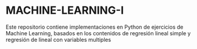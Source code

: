 # MACHINE-LEARNING-I
Este repositorio contiene implementaciones en Python de ejercicios de Machine Learning, basados en los contenidos de regresión lineal simple y regresión de lineal con variables multiples
